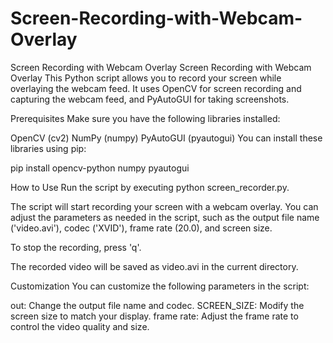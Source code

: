 # Screen-Recording-with-Webcam-Overlay
Screen Recording with Webcam Overlay
Screen Recording with Webcam Overlay
This Python script allows you to record your screen while overlaying the webcam feed. It uses OpenCV for screen recording and capturing the webcam feed, and PyAutoGUI for taking screenshots.

Prerequisites
Make sure you have the following libraries installed:

OpenCV (cv2)
NumPy (numpy)
PyAutoGUI (pyautogui)
You can install these libraries using pip:

pip install opencv-python numpy pyautogui

How to Use
Run the script by executing python screen_recorder.py.

The script will start recording your screen with a webcam overlay. You can adjust the parameters as needed in the script, such as the output file name ('video.avi'), codec ('XVID'), frame rate (20.0), and screen size.

To stop the recording, press 'q'.

The recorded video will be saved as video.avi in the current directory.

Customization
You can customize the following parameters in the script:

out: Change the output file name and codec. SCREEN_SIZE: Modify the screen size to match your display. frame rate: Adjust the frame rate to control the video quality and size.
